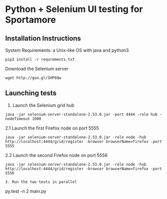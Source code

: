 # Python + Selenium UI testing for Sportamore

## Installation Instructions

System Requirements: a Unix-like OS with java and python3.

```
pip3 install -r requrements.txt
```

Download the Selenium server
```
wget http://goo.gl/IHP6Qw
```

## Launching tests

1. Launch the Selenium grid hub
```
java -jar selenium-server-standalone-2.53.0.jar -port 4444 -role hub -nodeTimeout 1000
```

2.1 Launch the first Firefox node on port 5555
```
java -jar selenium-server-standalone-2.53.0.jar -role node -hub http://localhost:4444/grid/register -browser browserName=firefox -port 5555
```

2.2 Launch the second Firefox node on port 5556
```
java -jar selenium-server-standalone-2.53.0.jar -role node -hub http://localhost:4444/grid/register -browser browserName=firefox -port 5556

3. Run the two tests in parallel
```
py.test -n 2 main.py
```
